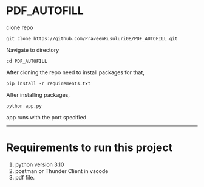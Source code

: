 # PDF_AUTOFILL

clone repo

```
git clone https://github.com/PraveenKusuluri08/PDF_AUTOFILL.git
```
Navigate to directory
```
cd PDF_AUTOFILL
```

After cloning the repo need to install packages for that,

```
pip install -r requirements.txt
```
After installing packages,

```
python app.py
```

app runs with the port specified 
<hr/>
<h1>Requirements to run this project</h1>

1) python version 3.10
2) postman or Thunder Client in vscode
3) pdf file.
